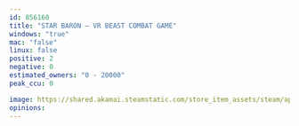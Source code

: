 ```yaml
---
id: 856160
title: "STAR BARON – VR BEAST COMBAT GAME"
windows: "true"
mac: "false"
linux: false
positive: 2
negative: 0
estimated_owners: "0 - 20000"
peak_ccu: 0

image: https://shared.akamai.steamstatic.com/store_item_assets/steam/apps/856160/header.jpg?t=1535362062
opinions:
---
```


